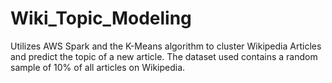 # Wiki_Topic_Modeling
Utilizes AWS Spark and the K-Means algorithm to cluster Wikipedia Articles and predict the topic of a new article.
The dataset used contains a random sample of 10% of all articles on Wikipedia.
